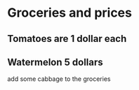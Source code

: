 # Groceries and prices
## Tomatoes are 1 dollar each 
## Watermelon 5 dollars
add some cabbage to the groceries
